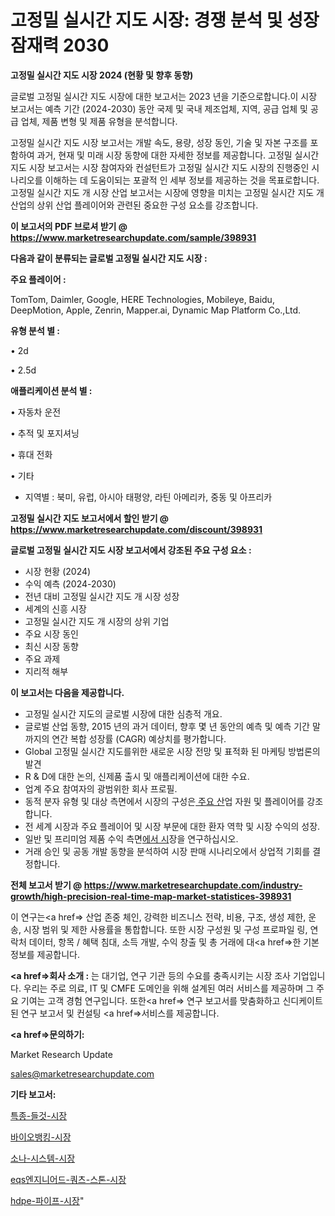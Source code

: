 # 고정밀 실시간 지도 시장: 경쟁 분석 및 성장 잠재력 2030

<strong>고정밀 실시간 지도 시장 2024 (현황 및 향후 동향)</strong>

글로벌 고정밀 실시간 지도 시장에 대한 보고서는 2023 년을 기준으로합니다.이 시장 보고서는 예측 기간 (2024-2030) 동안 국제 및 국내 제조업체, 지역, 공급 업체 및 공급 업체, 제품 변형 및 제품 유형을 분석합니다.

고정밀 실시간 지도 시장 보고서는 개발 속도, 용량, 성장 동인, 기술 및 자본 구조를 포함하여 과거, 현재 및 미래 시장 동향에 대한 자세한 정보를 제공합니다. 고정밀 실시간 지도 시장 보고서는 시장 참여자와 컨설턴트가 고정밀 실시간 지도 시장의 진행중인 시나리오를 이해하는 데 도움이되는 포괄적 인 세부 정보를 제공하는 것을 목표로합니다. 고정밀 실시간 지도 개 시장 산업 보고서는 시장에 영향을 미치는 고정밀 실시간 지도 개 산업의 상위 산업 플레이어와 관련된 중요한 구성 요소를 강조합니다.



<strong>이 보고서의 PDF 브로셔 받기 @ <a href=https://www.marketresearchupdate.com/sample/398931>https://www.marketresearchupdate.com/sample/398931</a></strong>



<strong>다음과 같이 분류되는 글로벌 고정밀 실시간 지도 시장 :</strong>



<strong>주요 플레이어 :</strong>

TomTom, Daimler, Google, HERE Technologies, Mobileye, Baidu, DeepMotion, Apple, Zenrin, Mapper.ai, Dynamic Map Platform Co.,Ltd.



<strong>유형 분석 별 :</strong>

• 2d

• 2.5d



<strong>애플리케이션 분석 별 :</strong>

• 자동차 운전

• 추적 및 포지셔닝

• 휴대 전화

• 기타

<ul>
  <li>지역별 : 북미, 유럽, 아시아 태평양, 라틴 아메리카, 중동 및 아프리카</li>
</ul>


<strong>고정밀 실시간 지도 보고서에서 할인 받기 @ <a href=https://www.marketresearchupdate.com/discount/398931>https://www.marketresearchupdate.com/discount/398931</a></strong>



<strong>글로벌 고정밀 실시간 지도 시장 보고서에서 강조된 주요 구성 요소 :</strong>
<ul>
  <li>시장 현황 (2024)</li>
  <li>수익 예측 (2024-2030)</li>
  <li>전년 대비 고정밀 실시간 지도 개 시장 성장</li>
  <li>세계의 신흥 시장</li>
  <li>고정밀 실시간 지도 개 시장의 상위 기업</li>
  <li>주요 시장 동인</li>
  <li>최신 시장 동향</li>
  <li>주요 과제</li>
  <li>지리적 해부</li>
</ul>


<strong>이 보고서는 다음을 제공합니다.</strong>
<ul>
  <li>고정밀 실시간 지도의 글로벌 시장에 대한 심층적 개요.</li>
  <li>글로벌 산업 동향, 2015 년의 과거 데이터, 향후 몇 년 동안의 예측 및 예측 기간 말까지의 연간 복합 성장률 (CAGR) 예상치를 평가합니다.</li>
  <li>Global 고정밀 실시간 지도를위한 새로운 시장 전망 및 표적화 된 마케팅 방법론의 발견</li>
  <li>R &amp; D에 대한 논의, 신제품 출시 및 애플리케이션에 대한 수요.</li>
  <li>업계 주요 참여자의 광범위한 회사 프로필.</li>
  <li>동적 분자 유형 및 대상 측면에서 시장의 구성은<a href=> 주요 산</a>업 자원 및 플레이어를 강조합니다.</li>
  <li>전 세계 시장과 주요 플레이어 및 시장 부문에 대한 환자 역학 및 시장 수익의 성장.</li>
  <li>일반 및 프리미엄 제품 수익 측면<a href=>에서 시</a>장을 연구하십시오.</li>
  <li>거래 승인 및 공동 개발 동향을 분석하여 시장 판매 시나리오에서 상업적 기회를 결정합니다.</li>
</ul>



<strong>전체 보고서 받기 @ <a href=https://www.marketresearchupdate.com/industry-growth/high-precision-real-time-map-market-statistices-398931>https://www.marketresearchupdate.com/industry-growth/high-precision-real-time-map-market-statistices-398931</a></strong>

이 연구는<a href=> 산업 존중</a> 체인, 강력한 비즈니스 전략, 비용, 구조, 생성 제한, 운송, 시장 범위 및 제한 사용률을 통합합니다. 또한 시장 구성원 및 구성 프로파일 링, 연락처 데이터, 항목 / 혜택 침대, 소득 개발, 수익 창출 및 총 거래에 대<a href=>한 기본 </a>정보를 제공합니다.



<strong><a href=>회사 소</a>개 :</strong>
는 대기업, 연구 기관 등의 수요를 충족시키는 시장 조사 기업입니다. 우리는 주로 의료, IT 및 CMFE 도메인을 위해 설계된 여러 서비스를 제공하며 그 주요 기여는 고객 경험 연구입니다. 또한<a href=> 연구 보</a>고서를 맞춤화하고 신디케이트 된 연구 보고서 및 컨설팅 <a href=>서비스</a>를 제공합니다.



<strong><a href=>문의하기:</a></strong>

Market Research Update

sales@marketresearchupdate.com



<strong>기타 보고서:</strong>

<a href=https://www.linkedin.com/pulse/특종-들것-시장-규모-및-성장-2023-isdailynews/>특종-들것-시장</a>

<a href=https://www.linkedin.com/pulse/바이오뱅킹-시장-동향-및-성장-전망-survey-savvy-insights-360-analysis-wonaf/>바이오뱅킹-시장</a>

<a href=https://www.linkedin.com/pulse/소나-시스템-시장-경쟁-분석-및-성장-잠재력-2029-isdailynews-dqj1f/>소나-시스템-시장</a>

<a href=https://www.linkedin.com/pulse/eqs엔지니어드-쿼츠-스톤-시장-진입-전략-및-위험-평가2030년-juidf/>eqs엔지니어드-쿼츠-스톤-시장</a>

<a href=https://www.linkedin.com/pulse/hdpe-파이프-시장-동향-및-성장-전망-analytics-avenue-adventures-24-ana-h6ghf/>hdpe-파이프-시장</a>"
